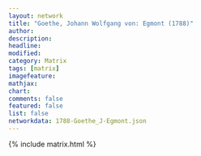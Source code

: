 ```yaml
---
layout: network
title: "Goethe, Johann Wolfgang von: Egmont (1788)"
author:
description:
headline:
modified:
category: Matrix
tags: [matrix]
imagefeature: 
mathjax: 
chart: 
comments: false
featured: false
list: false
networkdata: 1788-Goethe_J-Egmont.json
---
```

{% include matrix.html %}
